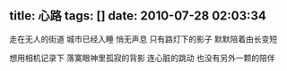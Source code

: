 title: 心路
tags: []
date: 2010-07-28 02:03:34
---

<p>走在无人的街道
城市已经入睡
悄无声息
只有路灯下的影子
默默陪着由长变短

想用相机记录下
落寞眼神里孤寂的背影
连心脏的跳动
也没有另外一颗的陪伴
</p>